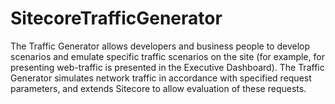 SitecoreTrafficGenerator
========================

The Traffic Generator allows developers and business people to develop scenarios and emulate specific traffic scenarios on the site (for example, for presenting web-traffic is presented in the Executive Dashboard).  The Traffic Generator simulates network traffic in accordance with specified request parameters, and extends Sitecore to allow evaluation of these requests. 